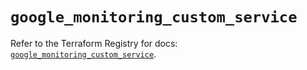 # `google_monitoring_custom_service`

Refer to the Terraform Registry for docs: [`google_monitoring_custom_service`](https://registry.terraform.io/providers/hashicorp/google-beta/6.30.0/docs/resources/google_monitoring_custom_service).
